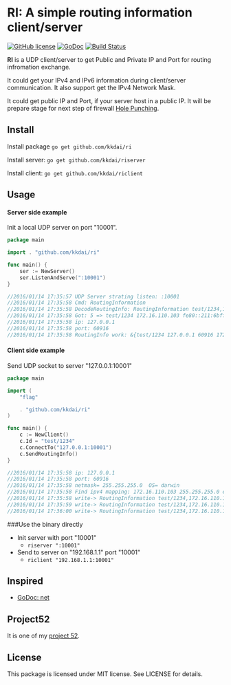 RI: A simple routing information client/server
==================

[![GitHub license](https://img.shields.io/badge/license-MIT-blue.svg)](https://raw.githubusercontent.com/kkdai/ri/master/LICENSE)  [![GoDoc](https://godoc.org/github.com/kkdai/ri?status.svg)](https://godoc.org/github.com/kkdai/ri)  [![Build Status](https://travis-ci.org/kkdai/ri.svg?branch=master)](https://travis-ci.org/kkdai/ri)
    

**RI** is a UDP client/server to get Public and Private IP and Port for routing infromation exchange.

It could get your IPv4 and IPv6 information during client/server communication. It also support get the IPv4 Network Mask.

It could get public IP and Port, if your server host in a public IP. It will be prepare stage for next step of firewall [Hole Punching](https://en.wikipedia.org/wiki/Hole_punching_(networking)).

Install
---------------
Install package `go get github.com/kkdai/ri`

Install server: `go get github.com/kkdai/riserver`

Install client: `go get github.com/kkdai/riclient`


Usage
---------------

#### Server side example

Init a local UDP server on port "10001".

```go
package main

import . "github.com/kkdai/ri"

func main() {
	ser := NewServer()
	ser.ListenAndServe(":10001")
}

//2016/01/14 17:35:57 UDP Server strating listen: :10001
//2016/01/14 17:35:58 Cmd: RoutingInformation
//2016/01/14 17:35:58 DecodeRoutingInfo: RoutingInformation test/1234,172.16.110.103,fe80::211:6bff:fe67:1abf,60916,255.255.255.0
//2016/01/14 17:35:58 Got: 5 => test/1234 172.16.110.103 fe80::211:6bff:fe67:1abf 255.255.255.0 60916
//2016/01/14 17:35:58 ip: 127.0.0.1
//2016/01/14 17:35:58 port: 60916
//2016/01/14 17:35:58 RoutingInfo work: &{test/1234 127.0.0.1 60916 172.16.110.103 fe80::211:6bff:fe67:1abf 60916 255.255.255.0}  is it use NAT? false
```

#### Client side example

Send UDP socket to server "127.0.0.1:10001"

```go
package main

import (
	"flag"

	. "github.com/kkdai/ri"
)

func main() {
	c := NewClient()
	c.Id = "test/1234"
	c.ConnectTo("127.0.0.1:10001")
	c.SendRoutingInfo()
}

//2016/01/14 17:35:58 ip: 127.0.0.1
//2016/01/14 17:35:58 port: 60916
//2016/01/14 17:35:58 netmask= 255.255.255.0  OS= darwin
//2016/01/14 17:35:58 Find ipv4 mapping: 172.16.110.103 255.255.255.0 en5
//2016/01/14 17:35:58 write-> RoutingInformation test/1234,172.16.110.103,fe80::211:6bff:fe67:1abf,60916,255.255.255.0
//2016/01/14 17:35:59 write-> RoutingInformation test/1234,172.16.110.103,fe80::211:6bff:fe67:1abf,60916,255.255.255.0
//2016/01/14 17:36:00 write-> RoutingInformation test/1234,172.16.110.103,fe80::211:6bff:fe67:1abf,60916,255.255.255.0
```

###Use the binary directly

- Init server with port "10001"
	- `riserver ":10001"`
- Send to server on "192.168.1.1" port "10001"
	- `riclient "192.168.1.1:10001"`

Inspired
---------------

- [GoDoc: net](https://golang.org/pkg/net/)


Project52
---------------

It is one of my [project 52](https://github.com/kkdai/project52).


License
---------------

This package is licensed under MIT license. See LICENSE for details.

